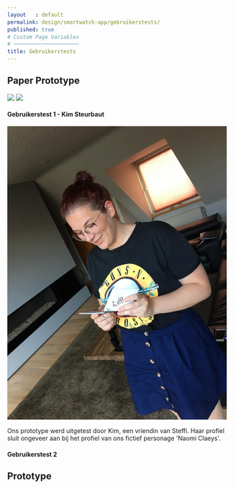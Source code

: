 ```yaml
---
layout   : default
permalink: design/smartwatch-app/gebruikerstests/
published: true
# Custom Page Variables
# ─────────────────────
title: Gebruikerstests
---
```


<h2 class="col-12">Paper Prototype</h2>


<img src="../../../assets/Images/Proto2.jpg" class='col-5'>
<img src="../../../assets/Images/Proto.jpg" class='col-5'>

<h4 class="col-5">Gebruikerstest 1 - Kim Steurbaut</h4>

<img src="../../assets/Images/33988215_10216506665161965_7722462841587892224_n.jpg" class="col-4">

Ons prototype werd uitgetest door Kim, een vriendin van Steffi. 
Haar profiel sluit ongeveer aan bij het profiel van ons fictief personage 'Naomi Claeys'.



<h4 class="col-5">Gebruikerstest 2</h4>



<h2 class="col-12">Prototype</h2>
<a href="https://gdmgent-1718-nmd3.github.io/1718-nmd3-project-dhaenens_boone/#">